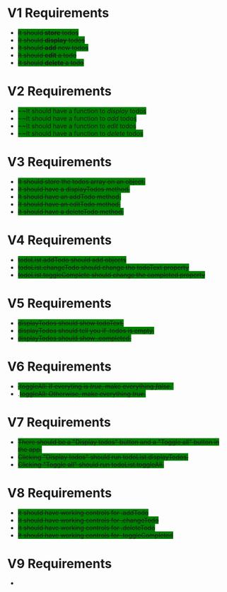# V1 Requirements
- <span style="background-color: green">~~It should **store** todos~~</span>
- <span style="background-color: green">~~It should **display** todos~~</span>
- <span style="background-color: green">~~It should **add** new todos~~</span>
- <span style="background-color: green">~~It should **edit** a todo~~</span>
- <span style="background-color: green">~~It should **delete** a todo~~</span>

# V2 Requirements
- <span style="background-color: green">~~It should have a function to *display* todos</span>
- <span style="background-color: green">~~It should have a function to *add* todos</span>
- <span style="background-color: green">~~It should have a function to *edit* todos</span>
- <span style="background-color: green">~~It should have a function to *delete* todos</span>

# V3 Requirements
- <span style="background-color: green">~~It should store the todos array on an object.~~</span>
- <span style="background-color: green">~~It should have a displayTodos method.~~</span>
- <span style="background-color: green">~~It should have an addTodo method.~~</span>
- <span style="background-color: green">~~It should have an editTodo method.~~</span>
- <span style="background-color: green">~~It should have a deleteTodo method.~~</span>

# V4 Requirements
- <span style="background-color: green">~~todoList.addTodo should add objects~~</span>
- <span style="background-color: green">~~todoList.changeTodo should change tho todoText property~~</span>
- <span style="background-color: green">~~todoList.toggleComplete should change the completed property~~</span>

# V5 Requirements
- <span style="background-color: green">~~displayTodos should show todoText.~~</span>
- <span style="background-color: green">~~displayTodos should tell you if .todos is empty.~~</span>
- <span style="background-color: green">~~displayTodos should show .completed.~~</span>

# V6 Requirements
- <span style="background-color: green">~~.toggleAll: If everyting is *true*, make everything *false*.~~`</span>
- .<span style="background-color: green">~~toggleAll: Otherwise, make everything *true*.~~</span>

# V7 Requirements
- <span style="background-color: green">~~There should be a "Display todos" button and a "Toggle all" button in the app.~~</span>
- <span style="background-color: green">~~Clicking "Display todos" should run todoList.displayTodos.~~</span>
- <span style="background-color: green">~~Clicking "Toggle all" should run todoList.toggleAll.~~</span>

# V8 Requirements
- <span style="background-color: green">~~It should have working controls for .addTodo~~</span>
- <span style="background-color: green">~~It should have working controls for .changeTodo~~</span>
- <span style="background-color: green">~~It should have working controls for .deleteTodo~~</span>
- <span style="background-color: green">~~It should have working controls for .toggleCompleted~~</span>

# V9 Requirements
- 